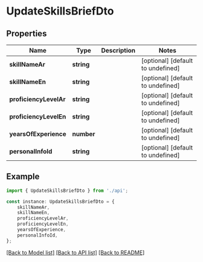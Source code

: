 # UpdateSkillsBriefDto


## Properties

Name | Type | Description | Notes
------------ | ------------- | ------------- | -------------
**skillNameAr** | **string** |  | [optional] [default to undefined]
**skillNameEn** | **string** |  | [optional] [default to undefined]
**proficiencyLevelAr** | **string** |  | [optional] [default to undefined]
**proficiencyLevelEn** | **string** |  | [optional] [default to undefined]
**yearsOfExperience** | **number** |  | [optional] [default to undefined]
**personalInfoId** | **string** |  | [optional] [default to undefined]

## Example

```typescript
import { UpdateSkillsBriefDto } from './api';

const instance: UpdateSkillsBriefDto = {
    skillNameAr,
    skillNameEn,
    proficiencyLevelAr,
    proficiencyLevelEn,
    yearsOfExperience,
    personalInfoId,
};
```

[[Back to Model list]](../README.md#documentation-for-models) [[Back to API list]](../README.md#documentation-for-api-endpoints) [[Back to README]](../README.md)
